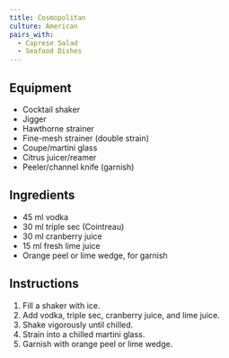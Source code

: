 ```yaml
---
title: Cosmopolitan
culture: American
pairs_with:
  - Caprese Salad
  - Seafood Dishes
---
```


## Equipment
- Cocktail shaker
- Jigger
- Hawthorne strainer
- Fine-mesh strainer (double strain)
- Coupe/martini glass
- Citrus juicer/reamer
- Peeler/channel knife (garnish)

## Ingredients
- 45 ml vodka
- 30 ml triple sec (Cointreau)
- 30 ml cranberry juice
- 15 ml fresh lime juice
- Orange peel or lime wedge, for garnish

## Instructions
1. Fill a shaker with ice.
2. Add vodka, triple sec, cranberry juice, and lime juice.
3. Shake vigorously until chilled.
4. Strain into a chilled martini glass.
5. Garnish with orange peel or lime wedge.
